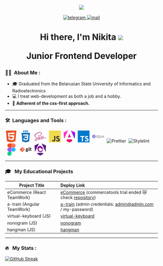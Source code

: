 <p align="center"><img src="https://giffun.ru/wp-content/uploads/2022/08/6c90288d7e10d46d18895f17f420a92c.gif" width="300" /></p>
<div id="badges" align="center">
    <a href="https://t.me/samaelgod" target="_blank">
      <img src="https://img.shields.io/badge/Telegram-2CA5E0?style=for-the-badge&logo=telegram&logoColor=white" alt="telegram"/>
    </a>
    <a href="mailto:nikita.95_@mail.ru">
      <img src="https://img.shields.io/badge/-Mail.Ru-005FF9?style=flat&logo=maildotru&logoColor=white" alt="mail"/>
    </a>
  </div>

  <h1 align="center">Hi there, I'm Nikita <img src="https://media.giphy.com/media/hvRJCLFzcasrR4ia7z/giphy.gif" width="40"/>
      <p align="center">Junior Frontend Developer</p>
  </h1>

### :man_technologist: &nbsp;About Me :

- 🎓 Graduated from the Belarusian State University of Informatics and Radioelectronics
- 💻 I treat web-development as both a job and a hobby.
- 🌟 __Adherent of the css-first approach.__

---

### 🛠 &nbsp;Languages and Tools :

<p>
<img src="https://github.com/devicons/devicon/blob/master/icons/html5/html5-original.svg" title="HTML5" alt="HTML" width="40" height="40"/>&nbsp;
<img src="https://github.com/devicons/devicon/blob/master/icons/css3/css3-plain-wordmark.svg"  title="CSS3" alt="CSS" width="40" height="40"/>&nbsp;
<img src="https://github.com/devicons/devicon/blob/master/icons/sass/sass-original.svg" title="Sass" alt="Sass " width="40" height="40"/>&nbsp;
<img src="https://github.com/devicons/devicon/blob/master/icons/javascript/javascript-original.svg" title="JavaScript" alt="JavaScript" width="40" height="40"/>&nbsp;
<img src="https://github.com/devicons/devicon/blob/master/icons/angular/angular-original.svg" title="Angular"  alt="Angular" width="40" height="40"/>&nbsp;
<img src="https://github.com/devicons/devicon/blob/master/icons/typescript/typescript-original.svg" title="TypeScript" alt="TypeScript " width="40" height="40"/>&nbsp;
<img src="https://github.com/devicons/devicon/blob/master/icons/eslint/eslint-original-wordmark.svg"  title="ESLint" alt="ESLint" width="40" height="40"/>&nbsp;
<img src="https://img.shields.io/badge/prettier-ff69b4.svg?style=flat-square"  title="Prettier" alt="Prettier" width="40" height="40"/>&nbsp;
<img src="https://icon-icons.com/icons2/3915/PNG/512/stylelint_logo_icon_249490.png"  title="Stylelint" alt="Stylelint" width="40" height="40"/>&nbsp;
<img src="https://github.com/devicons/devicon/blob/master/icons/figma/figma-original.svg"  title="Figma" alt="Figma" width="40" height="40"/>&nbsp;
<img src="https://github.com/devicons/devicon/blob/master/icons/git/git-original-wordmark.svg" title="Git" alt="Git" width="40" height="40"/>&nbsp;
<img src="https://github.com/devicons/devicon/blob/master/icons/ngrx/ngrx-original.svg" title="Ngrx" alt="ngrx" width="40" height="40"/>&nbsp;
</p>

---

### 🎓 &nbsp; My Educational Projects

| Project Title              | Deploy Link                                                        |
|----------------------------|:-------------------------------------------------------------------|
| eCommerce (React TeamWork) | [eCommerce](https://prakriti-organic.netlify.app/) (commercetools trial ended 😿 check [repository](https://github.com/samael-god/rs-school_eCommerce))    |
| a-train (Angular TeamWork) | [a-train](https://train-a.netlify.app/home) (admin credentials: admin@admin.com / my-password)    |
| virtual-keyboard (JS)      | [virtual-keyboard](https://samael-god.github.io/virtual-keyboard/)     |
| nonogram (JS)              | [nonogram](https://rolling-scopes-school.github.io/samael-god-JSFE2023Q4/nonograms/)     |
| hangman (JS)               | [hangman](https://rolling-scopes-school.github.io/samael-god-JSFE2023Q4/hangman/)     |
---

### 🔥 &nbsp; My Stats :
<div>
  
[![GitHub Streak](http://github-readme-streak-stats.herokuapp.com?user=samael-god&theme=dark&hide_border=true&date_format=j%20M%5B%20Y%5D&mode=weekly)](https://git.io/streak-stats)

<img src="https://github-readme-stats-sigma-five.vercel.app/api?username=samael-god&show_icons=true&theme=radical&count_private=true" alt="" />


</div>
